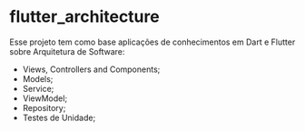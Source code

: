# flutter_architecture

Esse projeto tem como base aplicações de conhecimentos em Dart e Flutter sobre Arquitetura de Software:

- Views, Controllers and Components;
- Models;
- Service;
- ViewModel;
- Repository;
- Testes de Unidade;


